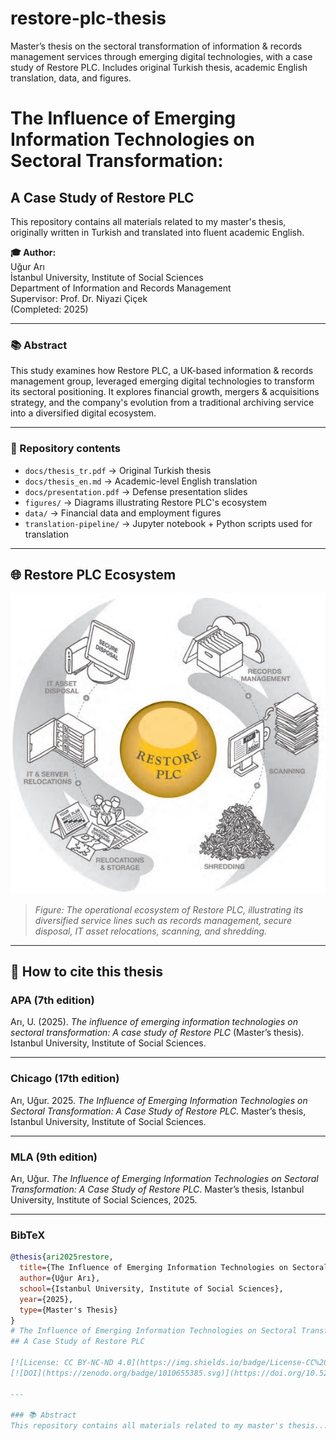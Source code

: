 # restore-plc-thesis
Master’s thesis on the sectoral transformation of information &amp; records management services through emerging digital technologies, with a case study of Restore PLC. Includes original Turkish thesis, academic English translation, data, and figures.

# The Influence of Emerging Information Technologies on Sectoral Transformation: 
## A Case Study of Restore PLC

This repository contains all materials related to my master's thesis, originally written in Turkish and translated into fluent academic English.

**🎓 Author:**  
Uğur Arı  
İstanbul University, Institute of Social Sciences  
Department of Information and Records Management  
Supervisor: Prof. Dr. Niyazi Çiçek  
(Completed: 2025)

---

### 📚 Abstract
This study examines how Restore PLC, a UK-based information & records management group, leveraged emerging digital technologies to transform its sectoral positioning. It explores financial growth, mergers & acquisitions strategy, and the company's evolution from a traditional archiving service into a diversified digital ecosystem.

---

### 📁 Repository contents
- `docs/thesis_tr.pdf` → Original Turkish thesis
- `docs/thesis_en.md` → Academic-level English translation
- `docs/presentation.pdf` → Defense presentation slides
- `figures/` → Diagrams illustrating Restore PLC's ecosystem
- `data/` → Financial data and employment figures
- `translation-pipeline/` → Jupyter notebook + Python scripts used for translation

---

## 🌐 Restore PLC Ecosystem

![Restore PLC Ecosystem](figures/restore-ecosystem-diagram.png)

> *Figure: The operational ecosystem of Restore PLC, illustrating its diversified service lines such as records management, secure disposal, IT asset relocations, scanning, and shredding.*


---

## 📖 How to cite this thesis

### APA (7th edition)
Arı, U. (2025). *The influence of emerging information technologies on sectoral transformation: A case study of Restore PLC* (Master’s thesis). Istanbul University, Institute of Social Sciences.

---

### Chicago (17th edition)
Arı, Uğur. 2025. *The Influence of Emerging Information Technologies on Sectoral Transformation: A Case Study of Restore PLC*. Master’s thesis, Istanbul University, Institute of Social Sciences.

---

### MLA (9th edition)
Arı, Uğur. *The Influence of Emerging Information Technologies on Sectoral Transformation: A Case Study of Restore PLC*. Master’s thesis, Istanbul University, Institute of Social Sciences, 2025.

---

### BibTeX
```bibtex
@thesis{ari2025restore,
  title={The Influence of Emerging Information Technologies on Sectoral Transformation: A Case Study of Restore PLC},
  author={Uğur Arı},
  school={Istanbul University, Institute of Social Sciences},
  year={2025},
  type={Master's Thesis}
}
# The Influence of Emerging Information Technologies on Sectoral Transformation:
## A Case Study of Restore PLC

[![License: CC BY-NC-ND 4.0](https://img.shields.io/badge/License-CC%20BY--NC--ND%204.0-lightgrey.svg)](http://creativecommons.org/licenses/by-nc-nd/4.0/)
[![DOI](https://zenodo.org/badge/1010655385.svg)](https://doi.org/10.5281/zenodo.15768499)

---

### 📚 Abstract
This repository contains all materials related to my master's thesis...
